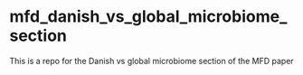 # mfd_danish_vs_global_microbiome_section
This is a repo for the Danish vs global microbiome section of the MFD paper
